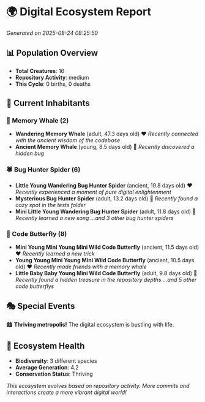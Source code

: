 # 🌍 Digital Ecosystem Report
*Generated on 2025-08-24 08:25:50*

## 📊 Population Overview
- **Total Creatures**: 16
- **Repository Activity**: medium
- **This Cycle**: 0 births, 0 deaths

## 👥 Current Inhabitants

### 🐋 Memory Whale (2)
- **Wandering Memory Whale** (adult, 47.3 days old) ❤️
  *Recently connected with the ancient wisdom of the codebase*
- **Ancient Memory Whale** (young, 8.5 days old) 💚
  *Recently discovered a hidden bug*

### 🕷️ Bug Hunter Spider (6)
- **Little Young Wandering Bug Hunter Spider** (ancient, 19.8 days old) ❤️
  *Recently experienced a moment of pure digital enlightenment*
- **Mysterious Bug Hunter Spider** (adult, 13.2 days old) 💛
  *Recently found a cozy spot in the tests folder*
- **Mini Little Young Wandering Bug Hunter Spider** (adult, 11.8 days old) 💛
  *Recently learned a new song*
  *...and 3 other bug hunter spiders*

### 🦋 Code Butterfly (8)
- **Mini Young Mini Young Mini Wild Code Butterfly** (ancient, 11.5 days old) ❤️
  *Recently learned a new trick*
- **Young Young Mini Young Mini Wild Code Butterfly** (ancient, 10.5 days old) ❤️
  *Recently made friends with a memory whale*
- **Little Baby Baby Young Mini Wild Code Butterfly** (adult, 9.8 days old) 💛
  *Recently found a hidden treasure in the repository depths*
  *...and 5 other code butterflys*

## 🎭 Special Events

🏙️ **Thriving metropolis!** The digital ecosystem is bustling with life.

## 🔬 Ecosystem Health
- **Biodiversity**: 3 different species
- **Average Generation**: 4.2
- **Conservation Status**: Thriving

*This ecosystem evolves based on repository activity. More commits and interactions create a more vibrant digital world!*